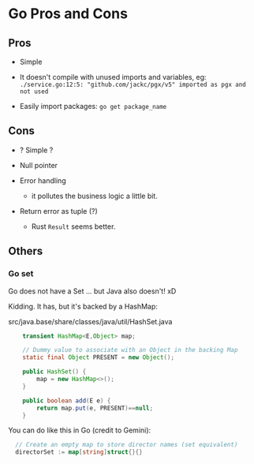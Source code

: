 # Go Pros and Cons


## Pros

- Simple

- It doesn't compile with unused imports and variables, eg:
  `./service.go:12:5: "github.com/jackc/pgx/v5" imported as pgx and not used`

- Easily import packages: `go get package_name`

## Cons

- ? Simple ?

- Null pointer

- Error handling

	- it pollutes the business logic a little bit.

- Return error as tuple (?)

	- Rust `Result` seems better.

## Others

### Go set

Go does not have a Set ... but Java also doesn't! xD

Kidding. It has, but it's backed by a HashMap:

src/java.base/share/classes/java/util/HashSet.java

```java
    transient HashMap<E,Object> map;

    // Dummy value to associate with an Object in the backing Map
    static final Object PRESENT = new Object();

    public HashSet() {
        map = new HashMap<>();
    }

    public boolean add(E e) {
        return map.put(e, PRESENT)==null;
    }
```

You can do like this in Go (credit to Gemini):

```go
  // Create an empty map to store director names (set equivalent)
  directorSet := map[string]struct{}{}
```
